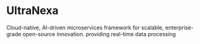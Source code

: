 # UltraNexa
Cloud-native, AI-driven microservices framework for scalable, enterprise-grade open-source innovation. providing real-time data processing
